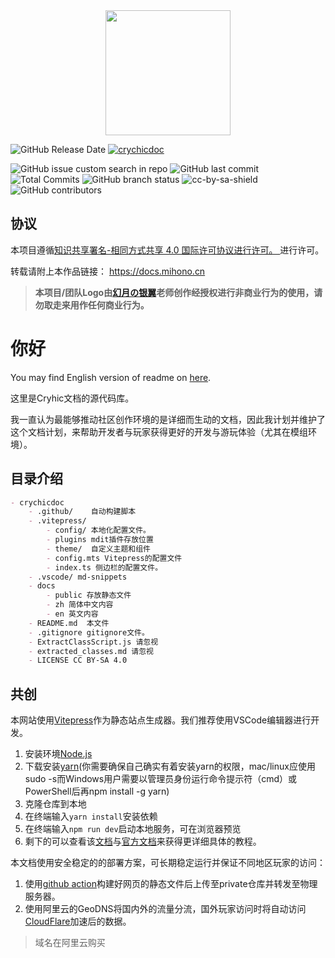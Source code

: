 <div align="center"><img height="200" src="docs/public/logo.png" width="200"/></div>

![GitHub Release Date](https://img.shields.io/github/created-at/CrychicTeam/CrychicDoc) [![crychicdoc](https://img.shields.io/badge/CrychicDoc-Maintaining-green)](https://docs.mihono.cn)


 ![GitHub issue custom search in repo](https://img.shields.io/github/issues/CrychicTeam/CrychicDoc.svg) ![GitHub last commit](https://img.shields.io/github/last-commit/CrychicTeam/CrychicDoc) ![Total Commits](https://img.shields.io/github/commit-activity/t/CrychicTeam/CrychicDoc) ![GitHub branch status](https://img.shields.io/github/check-runs/CrychicTeam/CrychicDoc/main)  ![cc-by-sa-shield](https://img.shields.io/badge/License-CC%20BY--SA%204.0-lightgrey.svg)
![GitHub contributors](https://img.shields.io/github/contributors/CrychicTeam/CrychicDoc)

## 协议

本项目遵循[知识共享署名-相同方式共享 4.0 国际许可协议进行许可。
](LICENSE)进行许可。

转载请附上本作品链接： https://docs.mihono.cn

> **本项目/团队Logo由[幻月の银翼](https://www.pixiv.net/users/7865026)老师创作经授权进行非商业行为的使用，请勿取走来用作任何商业行为。**

# 你好

You may find English version of readme on [here](/READMEEN.md).

这里是Cryhic文档的源代码库。

我一直认为最能够推动社区创作环境的是详细而生动的文档，因此我计划并维护了这个文档计划，来帮助开发者与玩家获得更好的开发与游玩体验（尤其在模组环境）。

## 目录介绍

```markdown
- crychicdoc
    - .github/    自动构建脚本
    - .vitepress/
        - config/ 本地化配置文件。
        - plugins mdit插件存放位置
        - theme/  自定义主题和组件
        - config.mts Vitepress的配置文件
        - index.ts 侧边栏的配置文件。
    - .vscode/ md-snippets
    - docs
        - public 存放静态文件
        - zh 简体中文内容
        - en 英文内容
    - README.md  本文件
    - .gitignore gitignore文件。
    - ExtractClassScript.js 请忽视
    - extracted_classes.md 请忽视
    - LICENSE CC BY-SA 4.0
```

## 共创

本网站使用[Vitepress](https://vitepress.dev/)作为静态站点生成器。我们推荐使用VSCode编辑器进行开发。

1. 安装环境[Node.js](https://nodejs.org/zh-cn/download/prebuilt-installer)
2. 下载安装[yarn](https://classic.yarnpkg.com/lang/en/docs/install/#windows-stable)(你需要确保自己确实有着安装yarn的权限，mac/linux应使用sudo -s而Windows用户需要以管理员身份运行命令提示符（cmd）或 PowerShell后再npm install -g yarn)
3. 克隆仓库到本地
4. 在终端输入`yarn install`安装依赖
5. 在终端输入`npm run dev`启动本地服务，可在浏览器预览
6. 剩下的可以查看该[文档](https://vitepress.yiov.top/preface.html)与[官方文档](https://vitepress.dev/zh/)来获得更详细具体的教程。


本文档使用安全稳定的的部署方案，可长期稳定运行并保证不同地区玩家的访问：
1. 使用[github action](.github/workflows/build.yaml)构建好网页的静态文件后上传至private仓库并转发至物理服务器。
2. 使用阿里云的GeoDNS将国内外的流量分流，国外玩家访问时将自动访问[CloudFlare](https://cloudflare.com/)加速后的数据。

> 域名在阿里云购买